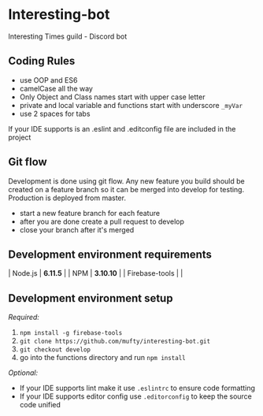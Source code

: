 # Interesting-bot

Interesting Times guild - Discord bot

## Coding Rules

- use OOP and ES6
- camelCase all the way
- Only Object and Class names start with upper case letter
- private and local variable and functions start with underscore `_myVar`
- use 2 spaces for tabs

If your IDE supports is an .eslint and .editconfig file are included in the project

## Git flow

Development is done using git flow. Any new feature you build should be created on a feature branch so it can be merged into develop for testing. Production is deployed from master.

- start a new feature branch for each feature
- after you are done create a pull request to develop
- close your branch after it's merged

## Development environment requirements

| Node.js        |  **6.11.5** |
| NPM            | **3.10.10** |
| Firebase-tools |             |

## Development environment setup
*Required:*
1. `npm install -g firebase-tools`
2. `git clone https://github.com/mufty/interesting-bot.git`
3. `git checkout develop`
4. go into the functions directory and run `npm install`

*Optional:*
- If your IDE supports lint make it use `.eslintrc` to ensure code formatting
- If your IDE supports editor config use `.editorconfig` to keep the source code unified

